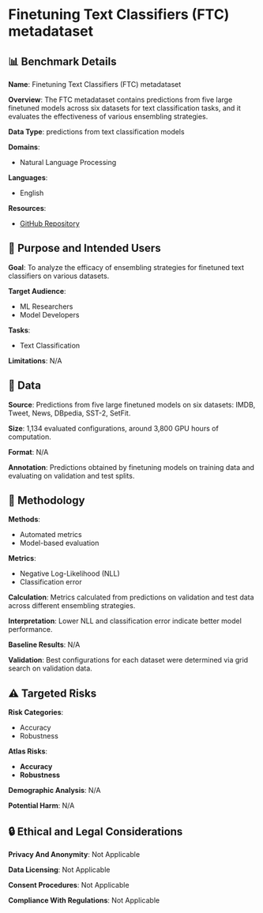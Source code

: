 # Finetuning Text Classifiers (FTC) metadataset

## 📊 Benchmark Details

**Name**: Finetuning Text Classifiers (FTC) metadataset

**Overview**: The FTC metadataset contains predictions from five large finetuned models across six datasets for text classification tasks, and it evaluates the effectiveness of various ensembling strategies.

**Data Type**: predictions from text classification models

**Domains**:
- Natural Language Processing

**Languages**:
- English

**Resources**:
- [GitHub Repository](https://github.com/sebastianpinedaar/finetuning_text_classifiers)

## 🎯 Purpose and Intended Users

**Goal**: To analyze the efficacy of ensembling strategies for finetuned text classifiers on various datasets.

**Target Audience**:
- ML Researchers
- Model Developers

**Tasks**:
- Text Classification

**Limitations**: N/A

## 💾 Data

**Source**: Predictions from five large finetuned models on six datasets: IMDB, Tweet, News, DBpedia, SST-2, SetFit.

**Size**: 1,134 evaluated configurations, around 3,800 GPU hours of computation.

**Format**: N/A

**Annotation**: Predictions obtained by finetuning models on training data and evaluating on validation and test splits.

## 🔬 Methodology

**Methods**:
- Automated metrics
- Model-based evaluation

**Metrics**:
- Negative Log-Likelihood (NLL)
- Classification error

**Calculation**: Metrics calculated from predictions on validation and test data across different ensembling strategies.

**Interpretation**: Lower NLL and classification error indicate better model performance.

**Baseline Results**: N/A

**Validation**: Best configurations for each dataset were determined via grid search on validation data.

## ⚠️ Targeted Risks

**Risk Categories**:
- Accuracy
- Robustness

**Atlas Risks**:
- **Accuracy**
- **Robustness**

**Demographic Analysis**: N/A

**Potential Harm**: N/A

## 🔒 Ethical and Legal Considerations

**Privacy And Anonymity**: Not Applicable

**Data Licensing**: Not Applicable

**Consent Procedures**: Not Applicable

**Compliance With Regulations**: Not Applicable
